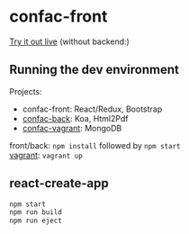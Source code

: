 confac-front
============

[Try it out live][demo] (without backend:)

Running the dev environment
---------------------------

Projects:

- confac-front: React/Redux, Bootstrap
- [confac-back][confac-back]: Koa, Html2Pdf
- [confac-vagrant][confac-vagrant]: MongoDB

front/back: `npm install` followed by `npm start`  
[vagrant][vagrant]: `vagrant up`

react-create-app
----------------

```bash
npm start
npm run build
npm run eject
```

[confac-back]: https://github.com/be-pongit/confac-back
[confac-vagrant]: https://github.com/be-pongit/confac-vagrant
[vagrant]: https://www.vagrantup.com/
[demo]: https://pongit.be/assets/confac-demo/index.html
